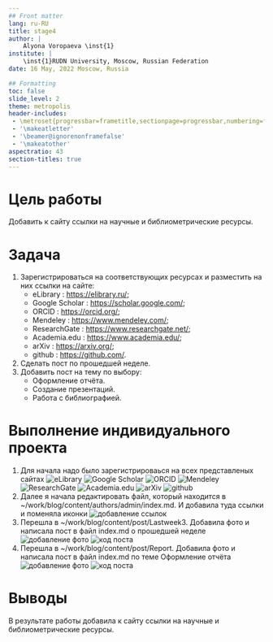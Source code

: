 ```yaml
---
## Front matter
lang: ru-RU
title: stage4
author: |
	Alyona Voropaeva \inst{1}
institute: |
	\inst{1}RUDN University, Moscow, Russian Federation
date: 16 May, 2022 Moscow, Russia

## Formatting
toc: false
slide_level: 2
theme: metropolis
header-includes: 
 - \metroset{progressbar=frametitle,sectionpage=progressbar,numbering=fraction}
 - '\makeatletter'
 - '\beamer@ignorenonframefalse'
 - '\makeatother'
aspectratio: 43
section-titles: true
---
```


# Цель работы
Добавить к сайту ссылки на научные и библиометрические ресурсы.

# Задача
1. Зарегистрироваться на соответствующих ресурсах и разместить на них ссылки на сайте:
    - eLibrary : https://elibrary.ru/;
    - Google Scholar : https://scholar.google.com/;
    - ORCID : https://orcid.org/;
    - Mendeley : https://www.mendeley.com/;
    - ResearchGate : https://www.researchgate.net/;
    - Academia.edu : https://www.academia.edu/;
    - arXiv : https://arxiv.org/;
    - github : https://github.com/.
2. Сделать пост по прошедшей неделе.
3. Добавить пост на тему по выбору:
    - Оформление отчёта.
    - Создание презентаций.
    - Работа с библиографией.



# Выполнение индивидуального проекта
1.	Для начала надо было зарегистрироваься на всех представленых сайтах 
![eLibrary](img%20/1.png)
![Google Scholar](img%20/2.png)
![ORCID](img%20/3.png)
![Mendeley](img%20/4.png)
![ResearchGate](img%20/5.png)
![Academia.edu](img%20/6.png)
![arXiv](img%20/7.png)
![github](img%20/16.png)  
2. Далее я начала редактировать файл, который находится в ~/work/blog/content/authors/admin/index.md. И добавила туда ссылки и поменяла иконки 
![добавление ссылок](img%20/15.png)
3. Перешла в ~/work/blog/content/post/Lastweek3. Добавила фото и написала пост в файл index.md о  прошедшей неделе
![добавление фото](img%20/11.png)
![код поста](img%20/12.png)
4. Перешла в ~/work/blog/content/post/Report. Добавила фото и написала пост в файл index.md по теме Оформление отчёта
![добавление фото](img%20/13.png)
![код поста](img%20/14.png)

# Выводы
В результате работы добавила к сайту ссылки на научные и библиометрические ресурсы.
